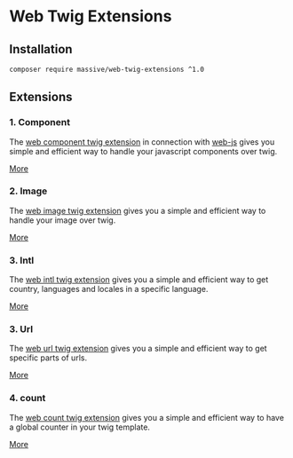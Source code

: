 # Web Twig Extensions

## Installation

```bash
composer require massive/web-twig-extensions ^1.0
```

## Extensions

### 1. Component

The [web component twig extension](docs/component.md) in connection with [web-js](https://github.com/massiveart/web-js)
gives you simple and efficient way to handle your javascript components over twig.

[More](docs/component.md)

### 2. Image

The [web image twig extension](docs/image.md) gives you a simple and efficient way to handle your image over twig.

[More](docs/image.md)

### 3. Intl

The [web intl twig extension](docs/intl.md) gives you a simple and efficient way to get country, languages and locales in a specific language.

[More](docs/intl.md)

### 3. Url

The [web url twig extension](docs/url.md) gives you a simple and efficient way to get specific parts of urls.

[More](docs/url.md)

### 4. count

The [web count twig extension](docs/count.md) gives you a simple and efficient way to have a global counter in your twig template.

[More](docs/count.md)
